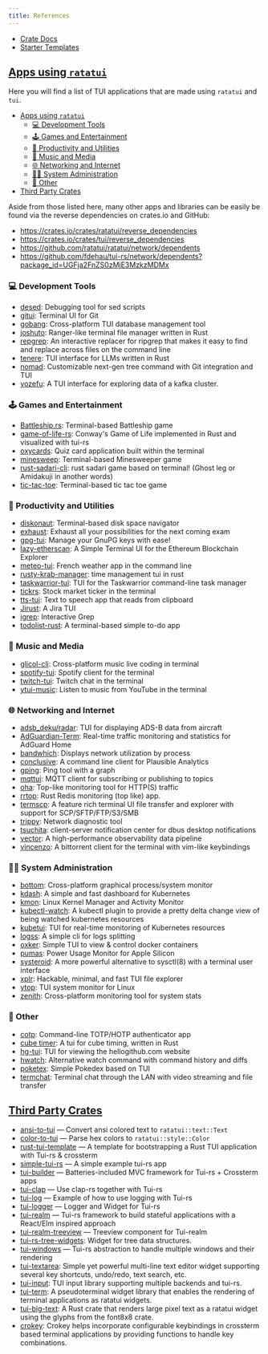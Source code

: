 ```yaml
---
title: References
---
```


- [Crate Docs](https://docs.rs/ratatui/latest/ratatui/)
- [Starter Templates](https://github.com/ratatui/templates)

## [Apps using `ratatui`](https://github.com/ratatui/ratatui/wiki/Apps-using-Ratatui)

Here you will find a list of TUI applications that are made using `ratatui` and `tui`.

- [Apps using `ratatui`](#apps-using-ratatui)
  - [💻 Development Tools](#-development-tools)
  - [🕹️ Games and Entertainment](#️-games-and-entertainment)
  - [🚀 Productivity and Utilities](#-productivity-and-utilities)
  - [🎼 Music and Media](#-music-and-media)
  - [🌐 Networking and Internet](#-networking-and-internet)
  - [👨‍💻 System Administration](#-system-administration)
  - [🌌 Other](#-other)
- [Third Party Crates](#third-party-crates)

Aside from those listed here, many other apps and libraries can be easily be found via the reverse
dependencies on crates.io and GitHub:

- <https://crates.io/crates/ratatui/reverse_dependencies>
- <https://crates.io/crates/tui/reverse_dependencies>
- <https://github.com/ratatui/ratatui/network/dependents>
- <https://github.com/fdehau/tui-rs/network/dependents?package_id=UGFja2FnZS0zMjE3MzkzMDMx>

### 💻 Development Tools

- [desed](https://github.com/SoptikHa2/desed): Debugging tool for sed scripts
- [gitui](https://github.com/extrawurst/gitui): Terminal UI for Git
- [gobang](https://github.com/TaKO8Ki/gobang): Cross-platform TUI database management tool
- [joshuto](https://github.com/kamiyaa/joshuto): Ranger-like terminal file manager written in Rust
- [repgrep](https://github.com/acheronfail/repgrep): An interactive replacer for ripgrep that makes
  it easy to find and replace across files on the command line
- [tenere](https://github.com/pythops/tenere): TUI interface for LLMs written in Rust
- [nomad](https://github.com/JosephLai241/nomad): Customizable next-gen tree command with Git
  integration and TUI
- [yozefu](https://github.com/MAIF/yozefu): A TUI interface for exploring data of a kafka cluster.

### 🕹️ Games and Entertainment

- [Battleship.rs](https://github.com/deepu105/battleship-rs): Terminal-based Battleship game
- [game-of-life-rs](https://github.com/kachark/game-of-life-rs): Conway's Game of Life implemented
  in Rust and visualized with tui-rs
- [oxycards](https://github.com/BrookJeynes/oxycards): Quiz card application built within the
  terminal
- [minesweep](https://github.com/cpcloud/minesweep-rs): Terminal-based Minesweeper game
- [rust-sadari-cli](https://github.com/24seconds/rust-sadari-cli): rust sadari game based on
  terminal! (Ghost leg or Amidakuji in another words)
- [tic-tac-toe](https://github.com/thomas-mauran/tic-tac-toe): Terminal-based tic tac toe game

### 🚀 Productivity and Utilities

- [diskonaut](https://github.com/imsnif/diskonaut): Terminal-based disk space navigator
- [exhaust](https://github.com/heyrict/exhaust): Exhaust all your possibilities for the next coming
  exam
- [gpg-tui](https://github.com/orhun/gpg-tui): Manage your GnuPG keys with ease!
- [lazy-etherscan](https://github.com/woxjro/lazy-etherscan): A Simple Terminal UI for the Ethereum
  Blockchain Explorer
- [meteo-tui](https://github.com/16arpi/meteo-tui): French weather app in the command line
- [rusty-krab-manager](https://github.com/aryakaul/rusty-krab-manager): time management tui in rust
- [taskwarrior-tui](https://github.com/kdheepak/taskwarrior-tui): TUI for the Taskwarrior
  command-line task manager
- [tickrs](https://github.com/tarkah/tickrs): Stock market ticker in the terminal
- [tts-tui](https://github.com/lesleyrs/tts-tui): Text to speech app that reads from clipboard
- [Jirust](https://github.com/moali87/jirust): A Jira TUI
- [igrep](https://github.com/konradsz/igrep): Interactive Grep
- [todolist-rust](https://github.com/ebubekirgungor/todolist-rust): A terminal-based simple to-do
  app

### 🎼 Music and Media

- [glicol-cli](https://github.com/glicol/glicol-cli): Cross-platform music live coding in terminal
- [spotify-tui](https://github.com/Rigellute/spotify-tui): Spotify client for the terminal
- [twitch-tui](https://github.com/Xithrius/twitch-tui): Twitch chat in the terminal
- [ytui-music](https://github.com/sudipghimire533/ytui-music): Listen to music from YouTube in the
  terminal

### 🌐 Networking and Internet

- [adsb_deku/radar](https://github.com/wcampbell0x2a/adsb_deku#radar-tui): TUI for displaying ADS-B
  data from aircraft
- [AdGuardian-Term](https://github.com/Lissy93/AdGuardian-Term): Real-time traffic monitoring and
  statistics for AdGuard Home
- [bandwhich](https://github.com/imsnif/bandwhich): Displays network utilization by process
- [conclusive](https://github.com/mrusme/conclusive): A command line client for Plausible Analytics
- [gping](https://github.com/orf/gping/): Ping tool with a graph
- [mqttui](https://github.com/EdJoPaTo/mqttui): MQTT client for subscribing or publishing to topics
- [oha](https://github.com/hatoo/oha): Top-like monitoring tool for HTTP(S) traffic
- [rrtop](https://github.com/wojciech-zurek/rrtop): Rust Redis monitoring (top like) app.
- [termscp](https://github.com/veeso/termscp): A feature rich terminal UI file transfer and explorer
  with support for SCP/SFTP/FTP/S3/SMB
- [trippy](https://github.com/fujiapple852/trippy): Network diagnostic tool
- [tsuchita](https://github.com/kamiyaa/tsuchita): client-server notification center for dbus
  desktop notifications
- [vector](https://github.com/vectordotdev/vector): A high-performance observability data pipeline
- [vincenzo](https://github.com/gabrieldemian/vincenzo): A bittorrent client for the terminal with
  vim-like keybindings

### 👨‍💻 System Administration

- [bottom](https://github.com/ClementTsang/bottom): Cross-platform graphical process/system monitor
- [kdash](https://github.com/kdash-rs/kdash): A simple and fast dashboard for Kubernetes
- [kmon](https://github.com/orhun/kmon): Linux Kernel Manager and Activity Monitor
- [kubectl-watch](https://github.com/imuxin/kubectl-watch): A kubectl plugin to provide a pretty
  delta change view of being watched kubernetes resources
- [kubetui](https://github.com/sarub0b0/kubetui): TUI for real-time monitoring of Kubernetes
  resources
- [logss](https://github.com/todoesverso/logss): A simple cli for logs splitting
- [oxker](https://github.com/mrjackwills/oxker): Simple TUI to view & control docker containers
- [pumas](https://github.com/graelo/pumas): Power Usage Monitor for Apple Silicon
- [systeroid](https://github.com/orhun/systeroid): A more powerful alternative to sysctl(8) with a
  terminal user interface
- [xplr](https://github.com/sayanarijit/xplr): Hackable, minimal, and fast TUI file explorer
- [ytop](https://github.com/cjbassi/ytop): TUI system monitor for Linux
- [zenith](https://github.com/bvaisvil/zenith): Cross-platform monitoring tool for system stats

### 🌌 Other

- [cotp](https://github.com/replydev/cotp): Command-line TOTP/HOTP authenticator app
- [cube timer](https://github.com/paarthmadan/cube): A tui for cube timing, written in Rust
- [hg-tui](https://github.com/kaixinbaba/hg-tui): TUI for viewing the hellogithub.com website
- [hwatch](https://github.com/blacknon/hwatch): Alternative watch command with command history and
  diffs
- [poketex](https://github.com/ckaznable/poketex): Simple Pokedex based on TUI
- [termchat](https://github.com/lemunozm/termchat): Terminal chat through the LAN with video
  streaming and file transfer

## [Third Party Crates](https://github.com/ratatui/ratatui#third-party-libraries-bootstrapping-templates-and-widgets)

- [ansi-to-tui](https://github.com/uttarayan21/ansi-to-tui) — Convert ansi colored text to
  `ratatui::text::Text`
- [color-to-tui](https://github.com/uttarayan21/color-to-tui) — Parse hex colors to
  `ratatui::style::Color`
- [rust-tui-template](https://github.com/ratatui/rust-tui-template) — A template for bootstrapping a
  Rust TUI application with Tui-rs & crossterm
- [simple-tui-rs](https://github.com/pmsanford/simple-tui-rs) — A simple example tui-rs app
- [tui-builder](https://github.com/jkelleyrtp/tui-builder) — Batteries-included MVC framework for
  Tui-rs + Crossterm apps
- [tui-clap](https://github.com/kegesch/tui-clap-rs) — Use clap-rs together with Tui-rs
- [tui-log](https://github.com/kegesch/tui-log-rs) — Example of how to use logging with Tui-rs
- [tui-logger](https://github.com/gin66/tui-logger) — Logger and Widget for Tui-rs
- [tui-realm](https://github.com/veeso/tui-realm) — Tui-rs framework to build stateful applications
  with a React/Elm inspired approach
- [tui-realm-treeview](https://github.com/veeso/tui-realm-treeview) — Treeview component for
  Tui-realm
- [tui-rs-tree-widgets](https://github.com/EdJoPaTo/tui-rs-tree-widget): Widget for tree data
  structures.
- [tui-windows](https://github.com/markatk/tui-windows-rs) — Tui-rs abstraction to handle multiple
  windows and their rendering
- [tui-textarea](https://github.com/rhysd/tui-textarea): Simple yet powerful multi-line text editor
  widget supporting several key shortcuts, undo/redo, text search, etc.
- [tui-input](https://github.com/sayanarijit/tui-input): TUI input library supporting multiple
  backends and tui-rs.
- [tui-term](https://github.com/a-kenji/tui-term): A pseudoterminal widget library that enables the
  rendering of terminal applications as ratatui widgets.
- [tui-big-text](https://github.com/joshka/tui-big-text): A Rust crate that renders large pixel text
  as a ratatui widget using the glyphs from the font8x8 crate.
- [crokey](https://github.com/Canop/crokey/): Crokey helps incorporate configurable keybindings in
  crossterm based terminal applications by providing functions to handle key combinations.
